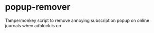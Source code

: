 # popup-remover
Tampermonkey script to remove annoying subscription popup on online journals when adblock is on
